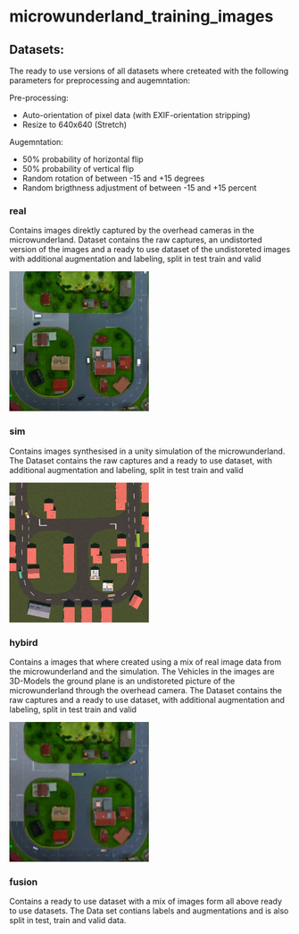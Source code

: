 # microwunderland_training_images
## Datasets:
The ready to use versions of all datasets where creteated with the following parameters for preprocessing and augemntation:

Pre-processing:
+ Auto-orientation of pixel data (with EXIF-orientation stripping)
+ Resize to 640x640 (Stretch)

Augemntation:
+ 50% probability of horizontal flip
+ 50% probability of vertical flip
+ Random rotation of between -15 and +15 degrees
+ Random brigthness adjustment of between -15 and +15 percent

### real
Contains images direktly captured by the overhead cameras in the microwunderland. Dataset contains the raw captures, an undistorted version of the images and a ready to use dataset of the undistoreted images with additional augmentation and labeling, split in test train and valid

<img src="./real/undistorted/image_8.png" style="width:250px; height:250px">

### sim
Contains images synthesised in a unity simulation of the microwunderland. The Dataset contains the raw captures and a ready to use dataset, with additional augmentation and labeling, split in test train and valid

<img src="./sim/annotated/11.jpg" style="width:250px; height:250px">

### hybird
Contains a images that where created using a mix of real image data from the microwunderland and the simulation. The Vehicles in the images are 3D-Models the ground plane is an undistoreted picture of the microwunderland through the overhead camera. The Dataset contains the raw captures and a ready to use dataset, with additional augmentation and labeling, split in test train and valid

<img src="./hybrid/annotated/119.jpg" style="width:250px; height:250px">

### fusion
Contains a ready to use dataset with a mix of images form all above ready to use datasets. The Data set contians labels and augmentations and is also split in test, train and valid data.
